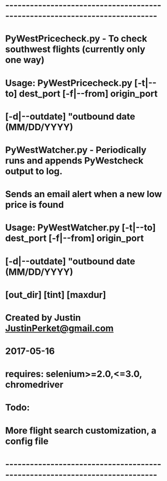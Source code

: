 # ---------------------------------------------------------------------------   
# PyWestPricecheck.py - To check southwest flights (currently only one way)             
#     Usage: PyWestPricecheck.py [-t|--to] dest_port [-f|--from] origin_port
#     	     			 [-d|--outdate] "outbound date (MM/DD/YYYY)

# PyWestWatcher.py - Periodically runs and appends PyWestcheck output to log.  
#  		     Sends an email alert when a new low price is found
#     Usage: PyWestWatcher.py [-t|--to] dest_port [-f|--from] origin_port 
#     	     [-d|--outdate] "outbound date (MM/DD/YYYY)
#    	     [out_dir] [tint] [maxdur]

# Created by Justin <JustinPerket@gmail.com>                                          
# 2017-05-16                                                                    

# requires: selenium>=2.0,<=3.0, chromedriver
#
# Todo:                                                              
# More flight search customization, a config file                                           
# ---------------------------------------------------------------------------   
